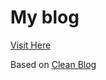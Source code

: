 # My blog
[Visit Here](http://flyingrub.github.io/)

Based on [Clean Blog](https://github.com/IronSummitMedia/startbootstrap-clean-blog-jekyll)
